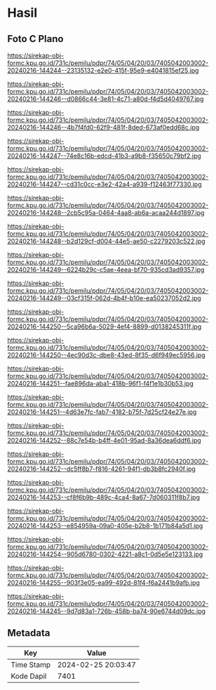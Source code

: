 # Hasil

## Foto C Plano

https://sirekap-obj-formc.kpu.go.id/731c/pemilu/pdpr/74/05/04/20/03/7405042003002-20240216-144244--23135132-e2e0-415f-95e9-e4041815ef25.jpg

https://sirekap-obj-formc.kpu.go.id/731c/pemilu/pdpr/74/05/04/20/03/7405042003002-20240216-144246--d0866c44-3e81-4c71-a80d-f4d5d4049767.jpg

https://sirekap-obj-formc.kpu.go.id/731c/pemilu/pdpr/74/05/04/20/03/7405042003002-20240216-144246--4b7f4fd0-62f9-481f-8ded-673af0edd68c.jpg

https://sirekap-obj-formc.kpu.go.id/731c/pemilu/pdpr/74/05/04/20/03/7405042003002-20240216-144247--74e8c16b-edcd-41b3-a9b8-f35650c79bf2.jpg

https://sirekap-obj-formc.kpu.go.id/731c/pemilu/pdpr/74/05/04/20/03/7405042003002-20240216-144247--cd31c0cc-e3e2-42a4-a939-f12463f77330.jpg

https://sirekap-obj-formc.kpu.go.id/731c/pemilu/pdpr/74/05/04/20/03/7405042003002-20240216-144248--2cb5c95a-0464-4aa8-ab6a-acaa244d1897.jpg

https://sirekap-obj-formc.kpu.go.id/731c/pemilu/pdpr/74/05/04/20/03/7405042003002-20240216-144248--b2d129cf-d004-44e5-ae50-c2279203c522.jpg

https://sirekap-obj-formc.kpu.go.id/731c/pemilu/pdpr/74/05/04/20/03/7405042003002-20240216-144249--6224b29c-c5ae-4eea-bf70-935cd3ad9357.jpg

https://sirekap-obj-formc.kpu.go.id/731c/pemilu/pdpr/74/05/04/20/03/7405042003002-20240216-144249--03cf315f-062d-4b4f-b10e-ea50237052d2.jpg

https://sirekap-obj-formc.kpu.go.id/731c/pemilu/pdpr/74/05/04/20/03/7405042003002-20240216-144250--5ca96b6a-5029-4ef4-8899-d0138245311f.jpg

https://sirekap-obj-formc.kpu.go.id/731c/pemilu/pdpr/74/05/04/20/03/7405042003002-20240216-144250--4ec90d3c-dbe8-43ed-8f35-d6f949ec5956.jpg

https://sirekap-obj-formc.kpu.go.id/731c/pemilu/pdpr/74/05/04/20/03/7405042003002-20240216-144251--fae896da-aba1-418b-96f1-f4f1e1b30b53.jpg

https://sirekap-obj-formc.kpu.go.id/731c/pemilu/pdpr/74/05/04/20/03/7405042003002-20240216-144251--4d63e7fc-fab7-4182-b75f-7d25cf24e27e.jpg

https://sirekap-obj-formc.kpu.go.id/731c/pemilu/pdpr/74/05/04/20/03/7405042003002-20240216-144252--88c7e54b-b4ff-4e01-95ad-8a36dea6ddf6.jpg

https://sirekap-obj-formc.kpu.go.id/731c/pemilu/pdpr/74/05/04/20/03/7405042003002-20240216-144252--dc5ff8b7-f816-4261-94f1-db3b8fc2940f.jpg

https://sirekap-obj-formc.kpu.go.id/731c/pemilu/pdpr/74/05/04/20/03/7405042003002-20240216-144253--cf8f6b9b-489c-4ca4-8a67-7d060311f8b7.jpg

https://sirekap-obj-formc.kpu.go.id/731c/pemilu/pdpr/74/05/04/20/03/7405042003002-20240216-144253--e854959a-09a0-405e-b2b8-1b171b84a5d1.jpg

https://sirekap-obj-formc.kpu.go.id/731c/pemilu/pdpr/74/05/04/20/03/7405042003002-20240216-144254--905d6780-0302-4221-a8c1-0d5e5e123133.jpg

https://sirekap-obj-formc.kpu.go.id/731c/pemilu/pdpr/74/05/04/20/03/7405042003002-20240216-144255--903f3e05-ea99-492d-81f4-f6a2441b9afb.jpg

https://sirekap-obj-formc.kpu.go.id/731c/pemilu/pdpr/74/05/04/20/03/7405042003002-20240216-144245--9d7d83a1-726b-458b-ba74-90e6744d09dc.jpg


## Metadata

| Key        | Value               |
| ---------- | ------------------- |
| Time Stamp | 2024-02-25 20:03:47 |
| Kode Dapil | 7401                |



